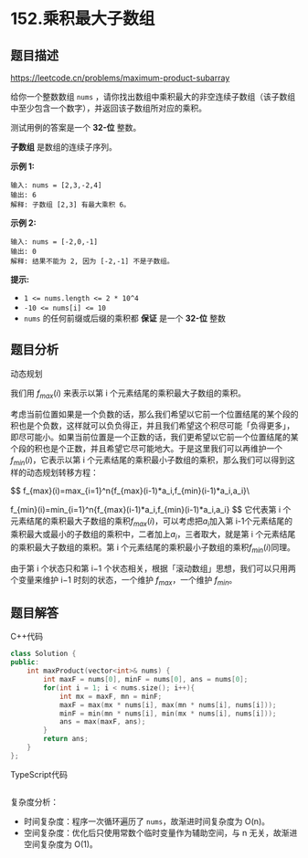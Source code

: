 # 152.乘积最大子数组

## 题目描述 

https://leetcode.cn/problems/maximum-product-subarray

给你一个整数数组 `nums` ，请你找出数组中乘积最大的非空连续子数组（该子数组中至少包含一个数字），并返回该子数组所对应的乘积。

测试用例的答案是一个 **32-位** 整数。

**子数组** 是数组的连续子序列。

 

**示例 1:**

```
输入: nums = [2,3,-2,4]
输出: 6
解释: 子数组 [2,3] 有最大乘积 6。
```

**示例 2:**

```
输入: nums = [-2,0,-1]
输出: 0
解释: 结果不能为 2, 因为 [-2,-1] 不是子数组。
```

 

**提示:**

- `1 <= nums.length <= 2 * 10^4`
- `-10 <= nums[i] <= 10`
- `nums` 的任何前缀或后缀的乘积都 **保证** 是一个 **32-位** 整数



## 题目分析

动态规划

我们用 $f_{max}⁡(i)$ 来表示以第 i 个元素结尾的乘积最大子数组的乘积。

考虑当前位置如果是一个负数的话，那么我们希望以它前一个位置结尾的某个段的积也是个负数，这样就可以负负得正，并且我们希望这个积尽可能「负得更多」，即尽可能小。如果当前位置是一个正数的话，我们更希望以它前一个位置结尾的某个段的积也是个正数，并且希望它尽可能地大。于是这里我们可以再维护一个 $f_{min}(i)$，它表示以第 i 个元素结尾的乘积最小子数组的乘积，那么我们可以得到这样的动态规划转移方程：

$$
f_{max}⁡(i)=max_{i=1}^n\{f_{max}(i-1)*a_i,f_{min}(i-1)*a_i,a_i\}\\

f_{min}⁡(i)=min_{i=1}^n\{f_{max}(i-1)*a_i,f_{min}(i-1)*a_i,a_i\}
$$
它代表第 i 个元素结尾的乘积最大子数组的乘积$f_{max}(i)$，可以考虑把$a_i$加入第 i-1个元素结尾的乘积最大或最小的子数组的乘积中，二者加上$a_i$，三者取大，就是第 i 个元素结尾的乘积最大子数组的乘积。第 i 个元素结尾的乘积最小子数组的乘积$f_{min}(i)$同理。



由于第 i 个状态只和第 i−1 个状态相关，根据「滚动数组」思想，我们可以只用两个变量来维护 i−1 时刻的状态，一个维护 $f_{max}⁡$，一个维护 $f_{min⁡}$。



## 题目解答

C++代码

```c++
class Solution {
public:
    int maxProduct(vector<int>& nums) {
        int maxF = nums[0], minF = nums[0], ans = nums[0];
        for(int i = 1; i < nums.size(); i++){
            int mx = maxF, mn = minF;
            maxF = max(mx * nums[i], max(mn * nums[i], nums[i]));
            minF = min(mn * nums[i], min(mx * nums[i], nums[i]));
            ans = max(maxF, ans);
        }
        return ans;
    }
};
```

TypeScript代码

```typescript

```

复杂度分析：

* 时间复杂度：程序一次循环遍历了 `nums`，故渐进时间复杂度为 O(n)。
* 空间复杂度：优化后只使用常数个临时变量作为辅助空间，与 n 无关，故渐进空间复杂度为 O(1)。

